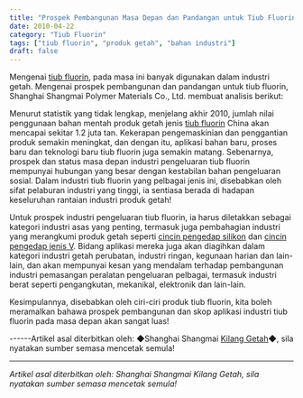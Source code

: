 ```yaml
---
title: "Prospek Pembangunan Masa Depan dan Pandangan untuk Tiub Fluorin"
date: 2010-04-22
category: "Tiub Fluorin"
tags: ["tiub fluorin", "produk getah", "bahan industri"]
draft: false
---
```


Mengenai [tiub fluorin](http://www.smpolymer.com/fujiaoguan/), pada masa ini banyak digunakan dalam industri getah. Mengenai prospek pembangunan dan pandangan untuk tiub fluorin, Shanghai Shangmai Polymer Materials Co., Ltd. membuat analisis berikut:

Menurut statistik yang tidak lengkap, menjelang akhir 2010, jumlah nilai penggunaan bahan mentah produk getah jenis [tiub fluorin](http://www.smpolymer.com/fujiaoguan/) China akan mencapai sekitar 1.2 juta tan. Kekerapan pengemaskinian dan penggantian produk semakin meningkat, dan dengan itu, aplikasi bahan baru, proses baru dan teknologi baru tiub fluorin juga semakin matang. Sebenarnya, prospek dan status masa depan industri pengeluaran tiub fluorin mempunyai hubungan yang besar dengan kestabilan bahan pengeluaran sosial. Dalam industri tiub fluorin yang pelbagai jenis ini, disebabkan oleh sifat pelaburan industri yang tinggi, ia sentiasa berada di hadapan keseluruhan rantaian industri produk getah!

Untuk prospek industri pengeluaran tiub fluorin, ia harus diletakkan sebagai kategori industri asas yang penting, termasuk juga pembahagian industri yang merangkumi produk getah seperti [cincin pengedap silikon](http://www.smpolymer.com/) dan [cincin pengedap jenis V](http://www.smpolymer.com/). Bidang aplikasi mereka juga akan diagihkan dalam kategori industri getah perubatan, industri ringan, kegunaan harian dan lain-lain, dan akan mempunyai kesan yang mendalam terhadap pembangunan industri pemasangan peralatan pengeluaran pelbagai, termasuk industri berat seperti pengangkutan, mekanikal, elektronik dan lain-lain.

Kesimpulannya, disebabkan oleh ciri-ciri produk tiub fluorin, kita boleh meramalkan bahawa prospek pembangunan dan skop aplikasi industri tiub fluorin pada masa depan akan sangat luas!

------Artikel asal diterbitkan oleh: ◆Shanghai Shangmai [Kilang Getah](http://www.smpolymer.com/)◆, sila nyatakan sumber semasa mencetak semula!

---

*Artikel asal diterbitkan oleh: Shanghai Shangmai Kilang Getah, sila nyatakan sumber semasa mencetak semula!*